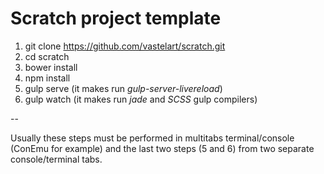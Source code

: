# Scratch project template

1. git clone https://github.com/vastelart/scratch.git
2. cd scratch
3. bower install
4. npm install
5. gulp serve (it makes run _gulp-server-livereload_)
6. gulp watch (it makes run _jade_ and _SCSS_ gulp compilers)

--

Usually these steps must be performed in multitabs terminal/console (ConEmu for example) and the last two steps (5 and 6) from two separate console/terminal tabs.
